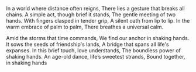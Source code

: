 In a world where distance often reigns, There lies a gesture that breaks all chains. A simple act, though brief it stands, The gentle meeting of two hands. With fingers clasped in tender grip, A silent oath from lip to lip. In the warm embrace of palm to palm, There breathes a universal calm.

Amid the storms that time commands, We find our anchor in shaking hands. It sows the seeds of friendship's lands, A bridge that spans all life's expanses. In this brief touch, love understands, The boundless power of shaking hands. An age-old dance, life’s sweetest strands, Bound together, in shaking hands